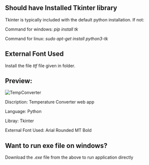 Should have Installed Tkinter library
-
Tkinter is typically included with the default python installation. If not:

Command for windows: *pip install tk*

Command for linux: *sudo apt-get install python3-tk*

External Font Used
-
Install the file *ttf* file given in folder.

Preview:
-
![TempConverter](https://github.com/user-attachments/assets/94bc3bb6-a091-403d-916e-126fedc10ed5)

Discription: Temperature Converter web app

Language: Python

Libray: Tkinter

External Font Used: Arial Rounded MT Bold

Want to run exe file on windows?
-
Download the *.exe* file from the above to run application directly
